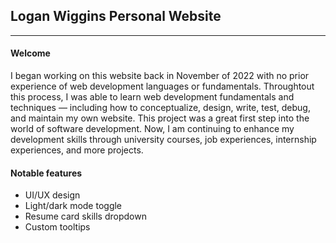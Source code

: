 ## Logan Wiggins Personal Website

--------

#### Welcome

I began working on this website back in November of 2022 with no prior experience of web development languages or fundamentals. Throughtout this process, I was able to learn web development fundamentals and techniques — including how to conceptualize, design, write, test, debug, and maintain my own website. This project was a great first step into the world of software development. Now, I am continuing to enhance my development skills through university courses, job experiences, internship experiences, and more projects.

#### Notable features

- UI/UX design
- Light/dark mode toggle
- Resume card skills dropdown
- Custom tooltips